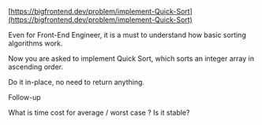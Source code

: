 [https://bigfrontend.dev/problem/implement-Quick-Sort](https://bigfrontend.dev/problem/implement-Quick-Sort)

Even for Front-End Engineer, it is a must to understand how basic sorting algorithms work.

Now you are asked to implement Quick Sort, which sorts an integer array in ascending order.

Do it in-place, no need to return anything.

Follow-up

What is time cost for average / worst case ? Is it stable?


